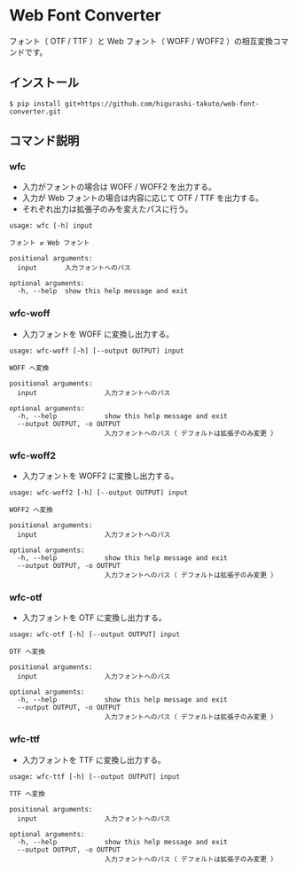 # Web Font Converter

フォント（ OTF / TTF ）と Web フォント（ WOFF / WOFF2 ）の相互変換コマンドです。

## インストール
```shell
$ pip install git+https://github.com/higurashi-takuto/web-font-converter.git
```

## コマンド説明
### wfc
- 入力がフォントの場合は WOFF / WOFF2 を出力する。
- 入力が Web フォントの場合は内容に応じて OTF / TTF を出力する。
- それぞれ出力は拡張子のみを変えたパスに行う。

```shell
usage: wfc [-h] input

フォント ⇄ Web フォント

positional arguments:
  input       入力フォントへのパス

optional arguments:
  -h, --help  show this help message and exit
```

### wfc-woff
- 入力フォントを WOFF に変換し出力する。

```shell
usage: wfc-woff [-h] [--output OUTPUT] input

WOFF へ変換

positional arguments:
  input                 入力フォントへのパス

optional arguments:
  -h, --help            show this help message and exit
  --output OUTPUT, -o OUTPUT
                        入力フォントへのパス（ デフォルトは拡張子のみ変更 ）
```

### wfc-woff2
- 入力フォントを WOFF2 に変換し出力する。

```shell
usage: wfc-woff2 [-h] [--output OUTPUT] input

WOFF2 へ変換

positional arguments:
  input                 入力フォントへのパス

optional arguments:
  -h, --help            show this help message and exit
  --output OUTPUT, -o OUTPUT
                        入力フォントへのパス（ デフォルトは拡張子のみ変更 ）
```

### wfc-otf
- 入力フォントを OTF に変換し出力する。

```shell
usage: wfc-otf [-h] [--output OUTPUT] input

OTF へ変換

positional arguments:
  input                 入力フォントへのパス

optional arguments:
  -h, --help            show this help message and exit
  --output OUTPUT, -o OUTPUT
                        入力フォントへのパス（ デフォルトは拡張子のみ変更 ）
```

### wfc-ttf
- 入力フォントを TTF に変換し出力する。

```shell
usage: wfc-ttf [-h] [--output OUTPUT] input

TTF へ変換

positional arguments:
  input                 入力フォントへのパス

optional arguments:
  -h, --help            show this help message and exit
  --output OUTPUT, -o OUTPUT
                        入力フォントへのパス（ デフォルトは拡張子のみ変更 ）
```
